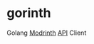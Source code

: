 # gorinth

Golang
[Modrinth](https://modrinth.com/)
[API](https://docs.modrinth.com/api-spec/)
Client
